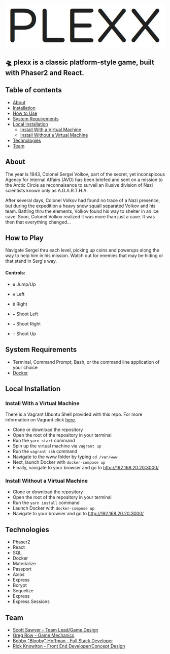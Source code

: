![alt-text](./public/images/logo.JPG)
## 🛸 plexx is a classic platform-style game, built with Phaser2 and React.

## Table of contents
  * [About](#about)
  * [Installation](#installation)  
  * [How to Use](#how-to)
  * [System Requirements](#requirements)
  * [Local Installation](#installation)
    * [Install With a Virtual Machine](#vm-installation)
    * [Install Without a Virtual Machine](#regular-installation)
  * [Technologies](#technologies)
  * [Team](#team)


## <a name="about"></a> About
The year is 1943, Colonel Sergei Volkov, part of the secret, yet inconspicous Agency for Internal Affairs (AVD) has been briefed and sent on a mission to the Arctic Circle as reconnaisance to surveil an illusive division of Nazi scientists known only as A.G.A.R.T.H.A.

After several days, Colonel Volkov had found no trace of a Nazi presence, but during the expedition a heavy snow squall separated Volkov and his team. Battling thru the elements, Volkov found his way to shelter in an ice cave. Soon, Colonel Volkov realized it was more than just a cave. It was then that everything changed...

## <a name="how-to"></a> How to Play
Navigate Sergei thru each level, picking up coins and powerups along the way to help him in his mission. Watch out for enemies that may be hiding or that stand in Serg's way.

#### Controls:
- `W` Jump/Up
- `A` Left
- `D` Right

- `←` Shoot Left
- `→` Shoot Right
- `↑` Shoot Up
    

## <a name="requirements"></a> System Requirements
- Terminal, Command Prompt, Bash, or the command line application of your choice
- [Docker](https://www.docker.com/)

## <a name="installation"></a> Local Installation
### <a name="vm-installation"></a> Install With a Virtual Machine
There is a Vagrant Ubuntu Shell provided with this repo. For more information on Vagrant click [here](https://www.vagrantup.com/intro/getting-started/).
- Clone or download the repository
- Open the root of the repository in your terminal
- Run the `yarn start` command
- Spin up the virtual machine via `vagrant up`
- Run the `vagrant ssh` command
- Navigate to the www folder by typing `cd /var/www`
- Next, launch Docker with `docker-compose up`
- Finally, navigate to your browser and go to http://192.168.20.20:3000/

### <a name="regular-installation"></a> Install Without a Virtual Machine
- Clone or download the repository
- Open the root of the repository in your terminal
- Run the `yarn install` command
- Launch Docker with `docker-compose up`
- Navigate to your browser and go to http://192.168.20.20:3000/

## <a name="technologies"></a> Technologies
- Phaser2
- React
- SQL
- Docker
- Materialize
- Passport
- Axios
- Express
- Bcrypt
- Sequelize
- Express
- Express Sessions


## <a name="team"></a> Team
- [Scott Sawyer - Team Lead/Game Design](https://github.com/scottasawyer)
- [Greg Row - Game Mechanics](https://github.com/rowgregory)
- [Bobby "Blooby" Hoffman - Full Stack Developer](https://github.com/)
- [Rick Knowlton - Front End Developer/Concept Design](https://github.com/rickknowlton)



